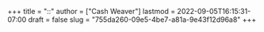 +++
title = "::"
author = ["Cash Weaver"]
lastmod = 2022-09-05T16:15:31-07:00
draft = false
slug = "755da260-09e5-4be7-a81a-9e43f12d96a8"
+++

